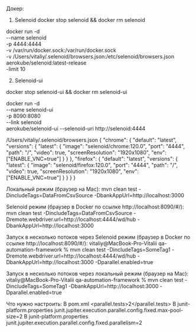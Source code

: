 Докер:

1) Selenoid
docker stop selenoid && docker rm selenoid

docker run -d \
--name selenoid \
-p 4444:4444 \
-v /var/run/docker.sock:/var/run/docker.sock \
-v /Users/vitaliy/.selenoid/browsers.json:/etc/selenoid/browsers.json \
aerokube/selenoid:latest-release \
-limit 10

2) Selenoid-ui

docker stop selenoid-ui && docker rm selenoid-ui

docker run -d \
--name selenoid-ui \
-p 8090:8080 \
--link selenoid \
aerokube/selenoid-ui --selenoid-uri http://selenoid:4444

/Users/vitaliy/.selenoid/browsers.json
{
"chrome": {
"default": "latest",
"versions": {
"latest": {
"image": "selenoid/chrome:120.0",
"port": "4444",
"path": "/",
"video": true,
"screenResolution": "1920x1080",
"env": ["ENABLE_VNC=true"]
}
}
},
"firefox": {
"default": "latest",
"versions": {
"latest": {
"image": "selenoid/firefox:120.0",
"port": "4444",
"path": "/",
"video": true,
"screenResolution": "1920x1080",
"env": ["ENABLE_VNC=true"]
}
}
}
}



Локальный режим (браузер на Mac):
mvn clean test -DincludeTags=DataFromCsvSource -DbankAppUrl=http://localhost:3000

Selenoid режим (браузер в Docker по ссылке http://localhost:8090/#/):
mvn clean test -DincludeTags=DataFromCsvSource -Dremote.webdriver.url=http://localhost:4444/wd/hub -DbankAppUrl=http://localhost:3000


Запуск в несколько потоков через Selenoid режим (браузер в Docker по ссылке http://localhost:8090/#/):
vitaliy@MacBook-Pro-Vitalii qa-automation-framework % mvn clean test -DincludeTags=SomeTag1 -Dremote.webdriver.url=http://localhost:4444/wd/hub -DbankAppUrl=http://localhost:3000 -Dparallel.enabled=true


Запуск в несколько потоков через локальный режим (браузер на Mac):
vitaliy@MacBook-Pro-Vitalii qa-automation-framework % mvn clean test -DincludeTags=SomeTag1 -DbankAppUrl=http://localhost:3000 -Dparallel.enabled=true

Что нужно настроить:
В pom.xml <parallel.tests>2</parallel.tests>
В junit-platform.properties junit.jupiter.execution.parallel.config.fixed.max-pool-size=2
В junit-platform.properties junit.jupiter.execution.parallel.config.fixed.parallelism=2
